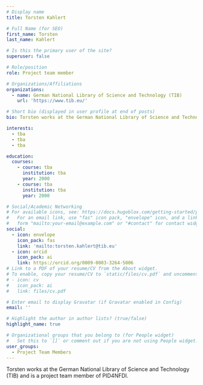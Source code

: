 ```yaml
---
# Display name
title: Torsten Kahlert

# Full Name (for SEO)
first_name: Torsten
last_name: Kahlert

# Is this the primary user of the site?
superuser: false

# Role/position
role: Project team member

# Organizations/Affiliations
organizations:
  - name: German National Library of Science and Technology (TIB)
    url: 'https://www.tib.eu/'

# Short bio (displayed in user profile at end of posts)
bio: Torsten works at the German National Library of Science and Technology (TIB) and is a project team member of PID4NFDI.

interests:
  - tba
  - tba
  - tba

education:
  courses:
    - course: tba
      institution: tba
      year: 2000
    - course: tba
      institution: tba
      year: 2000

# Social/Academic Networking
# For available icons, see: https://docs.hugoblox.com/getting-started/page-builder/#icons
#   For an email link, use "fas" icon pack, "envelope" icon, and a link in the
#   form "mailto:your-email@example.com" or "#contact" for contact widget.
social:
  - icon: envelope
    icon_pack: fas
    link: 'mailto:torsten.kahlert@tib.eu'
  - icon: orcid
    icon_pack: ai
    link: https://orcid.org/0009-0003-3264-5006
# Link to a PDF of your resume/CV from the About widget.
# To enable, copy your resume/CV to `static/files/cv.pdf` and uncomment the lines below.
# - icon: cv
#   icon_pack: ai
#   link: files/cv.pdf

# Enter email to display Gravatar (if Gravatar enabled in Config)
email: ''

# Highlight the author in author lists? (true/false)
highlight_name: true

# Organizational groups that you belong to (for People widget)
#   Set this to `[]` or comment out if you are not using People widget.
user_groups:
  - Project Team Members
---
```


Torsten works at the German National Library of Science and Technology (TIB) and is a project team member of PID4NFDI.
